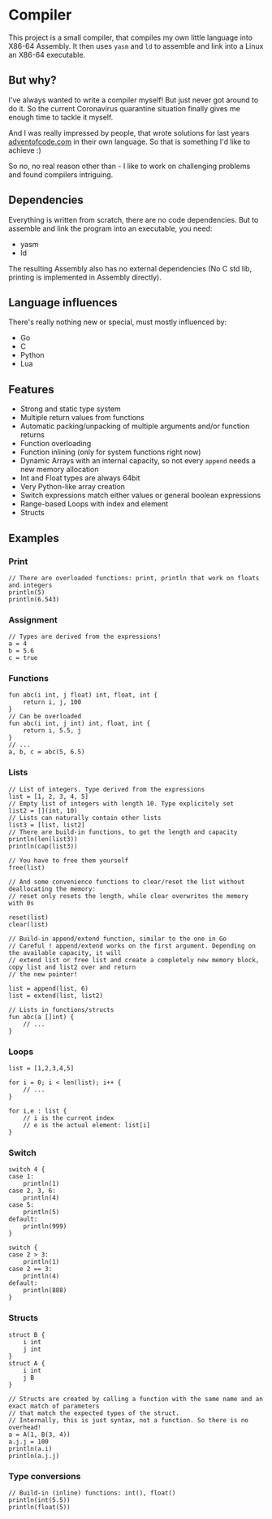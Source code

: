 
# Compiler

This project is a small compiler, that compiles my own little language into X86-64 Assembly.
It then uses `yasm` and `ld` to assemble and link into a Linux an X86-64 executable.

## But why?

I've always wanted to write a compiler myself! But just never got around to do it. So the current Coronavirus quarantine 
situation finally gives me enough time to tackle it myself.

And I was really impressed by people, that wrote solutions for last years [adventofcode.com](https://adventofcode.com) 
in their own language. So that is something I'd like to achieve :)

So no, no real reason other than - I like to work on challenging problems and found compilers intriguing.

## Dependencies

Everything is written from scratch, there are no code dependencies.
But to assemble and link the program into an executable, you need:
- yasm
- ld

The resulting Assembly also has no external dependencies (No C std lib, printing is implemented in Assembly directly).

## Language influences

There's really nothing new or special, must mostly influenced by: 
- Go
- C
- Python
- Lua

## Features

- Strong and static type system
- Multiple return values from functions
- Automatic packing/unpacking of multiple arguments and/or function returns
- Function overloading
- Function inlining (only for system functions right now)
- Dynamic Arrays with an internal capacity, so not every `append` needs a new memory allocation
- Int and Float types are always 64bit
- Very Python-like array creation
- Switch expressions match either values or general boolean expressions
- Range-based Loops with index and element
- Structs

## Examples

### Print
```
// There are overloaded functions: print, println that work on floats and integers
println(5)
println(6.543)
```

### Assignment
```
// Types are derived from the expressions!
a = 4
b = 5.6
c = true
```

### Functions
```
fun abc(i int, j float) int, float, int {
    return i, j, 100
}
// Can be overloaded
fun abc(i int, j int) int, float, int {
    return i, 5.5, j
}
// ...
a, b, c = abc(5, 6.5)
```

### Lists
```
// List of integers. Type derived from the expressions
list = [1, 2, 3, 4, 5]
// Empty list of integers with length 10. Type explicitely set
list2 = [](int, 10)
// Lists can naturally contain other lists
list3 = [list, list2]
// There are build-in functions, to get the length and capacity
println(len(list3))
println(cap(list3))

// You have to free them yourself
free(list)

// And some convenience functions to clear/reset the list without deallocating the memory:
// reset only resets the length, while clear overwrites the memory with 0s

reset(list)
clear(list)

// Build-in append/extend function, similar to the one in Go
// Careful ! append/extend works on the first argument. Depending on the available capacity, it will
// extend list or free list and create a completely new memory block, copy list and list2 over and return
// the new pointer!

list = append(list, 6)
list = extend(list, list2)

// Lists in functions/structs
fun abc(a []int) {
    // ...
}
```

### Loops
```
list = [1,2,3,4,5]

for i = 0; i < len(list); i++ {
    // ...
}

for i,e : list {
    // i is the current index
    // e is the actual element: list[i]
}    
```

### Switch
```
switch 4 {
case 1:
    println(1)
case 2, 3, 6:
    println(4)
case 5:
    println(5)
default:
    println(999)
}

switch {
case 2 > 3:
    println(1)
case 2 == 3:
    println(4)
default:
    println(888)
}
```

### Structs
```
struct B {
    i int
    j int
}
struct A {
    i int
    j B
}

// Structs are created by calling a function with the same name and an exact match of parameters 
// that match the expected types of the struct.
// Internally, this is just syntax, not a function. So there is no overhead!
a = A(1, B(3, 4))
a.j.j = 100
println(a.i)
println(a.j.j)
```

### Type conversions
```
// Build-in (inline) functions: int(), float()
println(int(5.5))
println(float(5))
```
